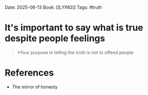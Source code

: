 Date: 2025-06-13
Book: [[LYING]]
Tags:  #truth 

# It's important to say what is true despite people feelings

>*Your purpose in telling the truth is not to offend people
# References 
- The mirror of honesty 